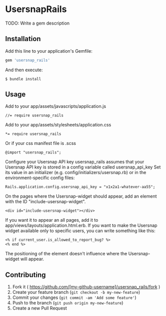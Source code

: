 # UsersnapRails

TODO: Write a gem description

## Installation

Add this line to your application's Gemfile:

```ruby
gem 'usersnap_rails'
```

And then execute:

    $ bundle install

## Usage
Add to your app/assets/javascripts/application.js
```
//= require usersnap_rails
```

Add to your app/assets/stylesheets/application.css
```
*= require usersnap_rails
```

Or if your css manifest file is .scss
```
@import "usersnap_rails";
```

Configure your Usersnap API key
usersnap_rails assumes that your Usersnap API key is stored in a config variable called usersnap_api_key
Set its value in an initializer (e.g. config/initializers/usersnap.rb) or in the environment-specific config files:
```
Rails.application.config.usersnap_api_key = "x1x2a1-whatever-aa55";
```

On the pages where the Usersnap-widget should appear, add an element with the ID "include-usersnap-widget".
```
<div id="include-usersnap-widget"></div>
```
If you want it to appear an all pages, add it to app/views/layouts/application.html.erb.
If you want to make the Usersnap widget available only to specific users, you can write something like this:
```
<% if current_user.is_allowed_to_report_bug? %>
<% end %>
```

The positioning of the element doesn't influence where the Usersnap-widget will appear.

## Contributing

1. Fork it ( https://github.com/[my-github-username]/usersnap_rails/fork )
2. Create your feature branch (`git checkout -b my-new-feature`)
3. Commit your changes (`git commit -am 'Add some feature'`)
4. Push to the branch (`git push origin my-new-feature`)
5. Create a new Pull Request
